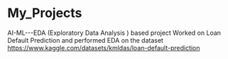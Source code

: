 # My_Projects
AI-ML---EDA (Exploratory Data Analysis ) based project
Worked on Loan Default Prediction and performed EDA on the dataset
https://www.kaggle.com/datasets/kmldas/loan-default-prediction
